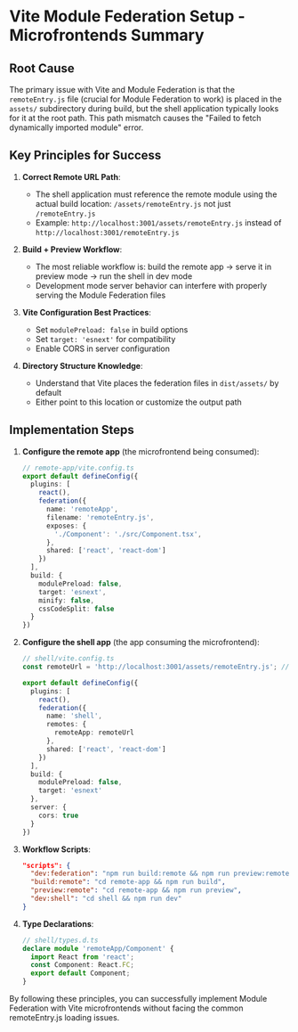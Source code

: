 # Vite Module Federation Setup - Microfrontends Summary

## Root Cause
The primary issue with Vite and Module Federation is that the `remoteEntry.js` file (crucial for Module Federation to work) is placed in the `assets/` subdirectory during build, but the shell application typically looks for it at the root path. This path mismatch causes the "Failed to fetch dynamically imported module" error.

## Key Principles for Success

1. **Correct Remote URL Path**:
   - The shell application must reference the remote module using the actual build location: `/assets/remoteEntry.js` not just `/remoteEntry.js`
   - Example: `http://localhost:3001/assets/remoteEntry.js` instead of `http://localhost:3001/remoteEntry.js`

2. **Build + Preview Workflow**:
   - The most reliable workflow is: build the remote app → serve it in preview mode → run the shell in dev mode
   - Development mode server behavior can interfere with properly serving the Module Federation files

3. **Vite Configuration Best Practices**:
   - Set `modulePreload: false` in build options
   - Set `target: 'esnext'` for compatibility
   - Enable CORS in server configuration

4. **Directory Structure Knowledge**:
   - Understand that Vite places the federation files in `dist/assets/` by default
   - Either point to this location or customize the output path

## Implementation Steps

1. **Configure the remote app** (the microfrontend being consumed):
   ```typescript
   // remote-app/vite.config.ts
   export default defineConfig({
     plugins: [
       react(),
       federation({
         name: 'remoteApp',
         filename: 'remoteEntry.js',
         exposes: {
           './Component': './src/Component.tsx',
         },
         shared: ['react', 'react-dom']
       })
     ],
     build: {
       modulePreload: false,
       target: 'esnext',
       minify: false,
       cssCodeSplit: false
     }
   })
   ```

2. **Configure the shell app** (the app consuming the microfrontend):
   ```typescript
   // shell/vite.config.ts
   const remoteUrl = 'http://localhost:3001/assets/remoteEntry.js'; // Note the /assets/ path

   export default defineConfig({
     plugins: [
       react(),
       federation({
         name: 'shell',
         remotes: {
           remoteApp: remoteUrl
         },
         shared: ['react', 'react-dom']
       })
     ],
     build: {
       modulePreload: false,
       target: 'esnext'
     },
     server: {
       cors: true
     }
   })
   ```

3. **Workflow Scripts**:
   ```json
   "scripts": {
     "dev:federation": "npm run build:remote && npm run preview:remote & npm run dev:shell",
     "build:remote": "cd remote-app && npm run build",
     "preview:remote": "cd remote-app && npm run preview",
     "dev:shell": "cd shell && npm run dev"
   }
   ```

4. **Type Declarations**:
   ```typescript
   // shell/types.d.ts
   declare module 'remoteApp/Component' {
     import React from 'react';
     const Component: React.FC;
     export default Component;
   }
   ```

By following these principles, you can successfully implement Module Federation with Vite microfrontends without facing the common remoteEntry.js loading issues.